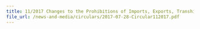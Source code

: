 ```yaml
---
title: 11/2017 Changes to the Prohibitions of Imports, Exports, Transhipments and Goods in Transit From or To Iran
file_url: /news-and-media/circulars/2017-07-28-Circular112017.pdf
---
```

